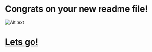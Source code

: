   # Congrats on your new readme file! 
  ![Alt text](https://i.giphy.com/L0O3TQpp0WnSXmxV8p.gif)
  # [Lets go!](https://app.wilco.gg/chat/lucca)
